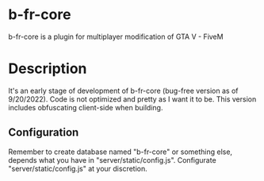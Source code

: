 # b-fr-core
b-fr-core is a plugin for multiplayer modification of GTA V - FiveM

# Description
It's an early stage of development of b-fr-core (bug-free version as of 9/20/2022). Code is not optimized and pretty as I want it to be.
This version includes obfuscating client-side when building.

## Configuration
Remember to create database named "b-fr-core" or something else, depends what you have in "server/static/config.js".
Configurate "server/static/config.js" at your discretion.
